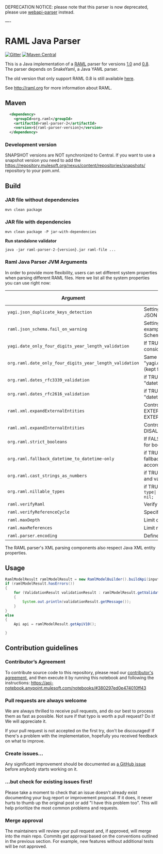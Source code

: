 DEPRECATION NOTICE: please note that this parser is now deprecated, please use [webapi-parser](https://github.com/raml-org/webapi-parser) instead.

—-

# RAML Java Parser
[![Gitter](https://badges.gitter.im/JoinChat.svg)](https://gitter.im/raml-org/raml-java-parser?utm_source=badge&utm_medium=badge&utm_campaign=pr-badge&utm_content=badge)
[![Maven Central](https://maven-badges.herokuapp.com/maven-central/org.raml/raml-parser-2/badge.svg)](https://maven-badges.herokuapp.com/maven-central/org.raml/raml-parser-2)

This is a Java implementation of a [RAML](http://raml.org) parser for versions [1.0](http://raml.org/raml-10-spec) and [0.8](http://raml.org/raml-08-spec).
The parser depends on SnakeYaml, a Java YAML parser.

The old version that only support RAML 0.8 is still available [here](https://github.com/raml-org/raml-java-parser/tree/0.8.x).

See http://raml.org for more information about RAML.


## Maven

```xml
  <dependency>
    <groupId>org.raml</groupId>
    <artifactId>raml-parser-2</artifactId>
    <version>${raml-parser-version}</version>
  </dependency>
```

### Development version

SNAPSHOT versions are NOT synchronized to Central. If you want to use a snapshot version you need to add the https://repository.mulesoft.org/nexus/content/repositories/snapshots/ repository to your pom.xml.

## Build

### JAR file without dependencies

```mvn clean package```

### JAR file with dependencies

```mvn clean package -P jar-with-dependencies```

**Run standalone validator**

```java -jar raml-parser-2-{version}.jar raml-file ...```

### Raml Java Parser JVM Arguments
In order to provide more flexibility, users can set different system properties when parsing different RAML files. Here we list all the system properties you can use right now:

Argument | Description | Default Value
-------- | ----------- | -------------
```yagi.json_duplicate_keys_detection``` | Setting it to true will make the parser fail if any JSON example contains duplicated keys | ```true```
```raml.json_schema.fail_on_warning``` | Setting it to true will make the parser fail if any example validated against a particular Json Schema throws a warning message | ```false```
```yagi.date_only_four_digits_year_length_validation```|	If TRUE, years of more than 4 digits are considered invalid | ```true```
```org.raml.date_only_four_digits_year_length_validation```|	Same as "yagi.date_only_four_digits_year_length_validation" (kept for backwards compatibility)| ```true```
```org.raml.dates_rfc3339_validation```|	if TRUE, enables RFC3339 validation for "datetime" type| ```true```
```org.raml.dates_rfc2616_validation```|	if TRUE, enables RFC2616 validation for "datetime" type| ```true```
```raml.xml.expandExternalEntities```|	Controls Java's EXTERNAL_GENERAL_ENTITIES_FEATURE and EXTERNAL_PARAMETER_ENTITIES_FEATURE| ```false```
```raml.xml.expandInternalEntities```|	Controls Java's DISALLOW_DOCTYPE_DECL_FEATURE| ```false```
```org.raml.strict_booleans```|	If FALSE, the strings "true" and "false" are valid for boolean type	| ```false```
```org.raml.fallback_datetime_to_datetime-only```|	if TRUE, value passed to a datetime type will fallback on the datetime-only type and validate accordingly| ```false```
```org.raml.cast_strings_as_numbers```|	if TRUE, will attempt to cast strings as numbers and validate| ```false```
```org.raml.nillable_types```|	if TRUE, makes all types equivalent to type: <code>type: type&#124; nil;</code> | ```false```
```raml.verifyRaml```|Verify the RAML file for YAML reference abuses | `true`
```raml.verifyReferenceCycle```|Specifically verify YAML reference cycles| `true`
```raml.maxDepth```|Limit depth of YAML references | `2000`
```raml.maxReferences```|Limit number of YAML references in expansions|`10000`
```raml.parser.encoding```|	Defines the charset being used by the parser| ```UTF-8```

The RAML parser's XML parsing components also respect Java XML entity properties.
 
## Usage

```java
RamlModelResult ramlModelResult = new RamlModelBuilder().buildApi(input);
if (ramlModelResult.hasErrors())
{
    for (ValidationResult validationResult : ramlModelResult.getValidationResults())
    {
        System.out.println(validationResult.getMessage());
    }
}
else
{
    Api api = ramlModelResult.getApiV10();

}
```

## Contribution guidelines

### Contributor’s Agreement

To contribute source code to this repository, please read our [contributor's agreement](http://www.mulesoft.org/legal/contributor-agreement.html), and then execute it by running this notebook and following the instructions: https://api-notebook.anypoint.mulesoft.com/notebooks/#380297ed0e474010ff43

### Pull requests are always welcome

We are always thrilled to receive pull requests, and do our best to process them as fast as possible. Not sure if that typo is worth a pull request? Do it! We will appreciate it.

If your pull request is not accepted on the first try, don't be discouraged! If there's a problem with the implementation, hopefully you received feedback on what to improve.

### Create issues...

Any significant improvement should be documented as [a GitHub issue](https://github.com/raml-org/raml-java-parser/issues) before anybody
starts working on it.

### ...but check for existing issues first!

Please take a moment to check that an issue doesn't already exist documenting your bug report or improvement proposal. If it does, it never hurts to thumb up the original post or add "I have this problem too". This will help prioritize the most common problems and requests.

### Merge approval

The maintainers will review your pull request and, if approved, will merge into the main repo. Commits get approval based on the conventions outlined in the previous section. For example, new features without additional tests will be not approved.
